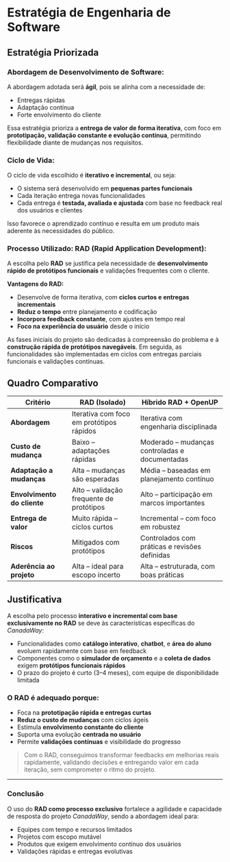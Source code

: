 # Estratégia de Engenharia de Software

## Estratégia Priorizada

### Abordagem de Desenvolvimento de Software:
A abordagem adotada será **ágil**, pois se alinha com a necessidade de:

- Entregas rápidas
- Adaptação contínua
- Forte envolvimento do cliente

Essa estratégia prioriza a **entrega de valor de forma iterativa**, com foco em **prototipação, validação constante e evolução contínua**, permitindo flexibilidade diante de mudanças nos requisitos.


### Ciclo de Vida:
O ciclo de vida escolhido é **iterativo e incremental**, ou seja:

- O sistema será desenvolvido em **pequenas partes funcionais**
- Cada iteração entrega novas funcionalidades
- Cada entrega é **testada, avaliada e ajustada** com base no feedback real dos usuários e clientes

Isso favorece o aprendizado contínuo e resulta em um produto mais aderente às necessidades do público.


### Processo Utilizado: RAD (Rapid Application Development):
A escolha pelo **RAD** se justifica pela necessidade de **desenvolvimento rápido de protótipos funcionais** e validações frequentes com o cliente.

**Vantagens do RAD:**

- Desenvolve de forma iterativa, com **ciclos curtos e entregas incrementais**
- **Reduz o tempo** entre planejamento e codificação
- **Incorpora feedback constante**, com ajustes em tempo real
- **Foco na experiência do usuário** desde o início

As fases iniciais do projeto são dedicadas à compreensão do problema e à **construção rápida de protótipos navegáveis**. Em seguida, as funcionalidades são implementadas em ciclos com entregas parciais funcionais e validações contínuas.


## Quadro Comparativo

| **Critério**                   | **RAD (Isolado)**                           | **Híbrido RAD + OpenUP**                           |
|---------------------------|------------------------------------------|-------------------------------------------------|
| **Abordagem**             | Iterativa com foco em protótipos rápidos | Iterativa com engenharia disciplinada           |
| **Custo de mudança**      | Baixo – adaptações rápidas               | Moderado – mudanças controladas e documentadas  |
| **Adaptação a mudanças**  | Alta – mudanças são esperadas            | Média – baseadas em planejamento contínuo       |
| **Envolvimento do cliente** | Alto – validação frequente de protótipos | Alto – participação em marcos importantes       |
| **Entrega de valor**      | Muito rápida – ciclos curtos             | Incremental – com foco em robustez              |
| **Riscos**                | Mitigados com protótipos                 | Controlados com práticas e revisões definidas   |
| **Aderência ao projeto**  | Alta – ideal para escopo incerto         | Alta – estruturada, com boas práticas           |

## Justificativa

A escolha pelo processo **interativo e incremental com base exclusivamente no RAD** se deve às características específicas do *CanadaWay*:

- Funcionalidades como **catálogo interativo**, **chatbot**, e **área do aluno** evoluem rapidamente com base em feedback
- Componentes como o **simulador de orçamento** e a **coleta de dados** exigem **protótipos funcionais rápidos**
- O prazo do projeto é curto (3–4 meses), com equipe de disponibilidade limitada

### O RAD é adequado porque:

- Foca na **prototipação rápida e entregas curtas**
- **Reduz o custo de mudanças** com ciclos ágeis
- Estimula **envolvimento constante do cliente**
- Suporta uma evolução **centrada no usuário**
- Permite **validações contínuas** e visibilidade do progresso

> Com o RAD, conseguimos transformar feedbacks em melhorias reais rapidamente, validando decisões e entregando valor em cada iteração, sem comprometer o ritmo do projeto.

---

### Conclusão

O uso do **RAD como processo exclusivo** fortalece a agilidade e capacidade de resposta do projeto *CanadaWay*, sendo a abordagem ideal para:

- Equipes com tempo e recursos limitados
- Projetos com escopo mutável
- Produtos que exigem envolvimento contínuo dos usuários
- Validações rápidas e entregas evolutivas
